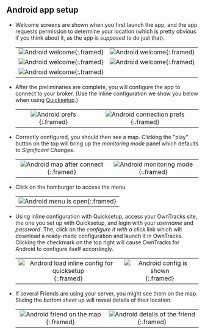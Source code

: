 ## Android app setup

- Welcome screens are shown when you first launch the app, and the app requests permission to determine your location (which is pretty obvious if you think about it, as the app is _supposed_ to do just that).

    |        |         |
    | :------------------------------------------------------: | :------------------------------------------------------: |
    | ![Android welcome](assets-a/sm-a-welcome1.png){:.framed} | ![Android welcome](assets-a/sm-a-welcome2.png){:.framed} |
    | ![Android welcome](assets-a/sm-a-welcome3.png){:.framed} | ![Android welcome](assets-a/sm-a-welcome4.png){:.framed} |
    | ![Android welcome](assets-a/sm-a-welcome5.png){:.framed} |             |

- After the preliminaries are complete, you will configure the app to connect to your broker. (Use the inline configuration we show you below when using [Quicksetup](../quicksetup.md).)

    |        |         |
    | :------------------------------------------------------: | :------------------------------------------------------: |
    | ![Android prefs](assets-a/sm-a-prefs-main.png){:.framed} | ![Android connection prefs](assets-a/sm-a-prefs-connection.png){:.framed}  |


- Correctly configured, you should then see a map. Clicking the "play" button on the top will bring up the _monitoring mode_ panel which defaults to _Significant Changes_.

    |        |         |
    | :------------------------------------------------------: | :------------------------------------------------------: |
    | ![Android map after connect](assets-a/sm-a-map-after-connect.png){:.framed} |  ![Android monitoring mode](assets-a/sm-a-monitoring-mode.png){:.framed} |

- Click on the hamburger to access the menu

    |        |
    | :------------------------------------------------------: |
    | ![Android menu is open](assets-a/sm-a-menu-open.png){:.framed} |   

- Using inline configuration with Quicksetup, access your OwnTracks site, the one you set up with Quicksetup, and login with your _username_ and _password_. The, click on the _configure it with a click_ link which will download a ready-made configuration and launch it in OwnTracks. Clicking the checkmark on the top right will cause OwnTracks for Android to configure itself accordingly.

    |        |         |
    | :------------------------------------------------------: | :------------------------------------------------------: |
    | ![Android load inline config for quicksetup](assets-a/sm-a-inline-config-1.png){:.framed} | ![Android config is shown](assets-a/sm-a-inline-config-2.png){:.framed} |

- If several Friends are using your server, you might see them on the map. Sliding the _bottom sheet_ up will reveal details of their location.

    |        |         |
    | :------------------------------------------------------: | :------------------------------------------------------: |
    | ![Android friend on the map](assets-a/sm-a-friend-on-map-ck.png){:.framed}  | ![Android details of the friend](assets-a/sm-a-friend-on-map-ck-details.png){:.framed} |


